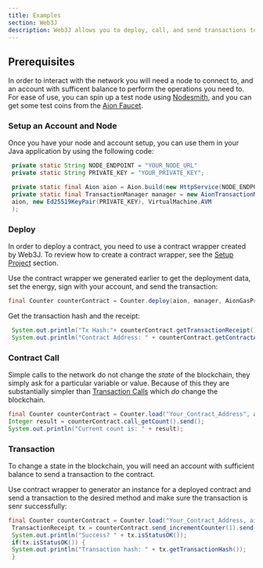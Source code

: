 ```yaml
---
title: Examples
section: Web3J
description: Web3J allows you to deploy, call, and send transactions to a contract straight from the framework itself. This article walks you through each of those workflows.
---
```


## Prerequisites

In order to interact with the network you will need a node to connect to, and an account with sufficent balance to perform the operations you need to. For ease of use, you can spin up a test node using [Nodesmith](/developers/nodes/hosting-services/), and you can get some test coins from the [Aion Faucet](/tools/faucets).

### Setup an Account and Node

Once you have your node and account setup, you can use them in your Java application by using the following code:

```java
 private static String NODE_ENDPOINT = "YOUR_NODE_URL"
 private static String PRIVATE_KEY = "YOUR_PRIVATE_KEY";

 private static final Aion aion = Aion.build(new HttpService(NODE_ENDPOINT));
 private static final TransactionManager manager = new AionTransactionManager(
 aion, new Ed25519KeyPair(PRIVATE_KEY), VirtualMachine.AVM
 );
```

### Deploy

In order to deploy a contract, you need to use a contract wrapper created by Web3J. To review how to create a contract wrapper, see the [Setup Project](/developers/apis/web3j/setup-project) section.

Use the contract wrapper we generated earlier to get the deployment data, set the energy, sign with your account, and send the transaction:

<!-- Where is the  -->
```java
final Counter counterContract = Counter.deploy(aion, manager, AionGasProvider.INSTANCE, 1).send();
```

Get the transaction hash and the receipt:

```java
 System.out.println("Tx Hash:"+ counterContract.getTransactionReceipt());
 System.out.println("Contract Address: " + counterContract.getContractAddress());
```

### Contract Call

Simple calls to the network do not change the _state_ of the blockchain, they simply ask for a particular variable or value. Because of this they are substantially simpler than [Transaction Calls](#transaction) which _do_ change the blockchain.

```java
final Counter counterContract = Counter.load("Your_Contract_Address", aion, manager, AionGasProvider.INSTANCE);
Integer result = counterContract.call_getCount().send();
System.out.println("Current count is: " + result);
```

### Transaction

To change a state in the blockchain, you will need an account with sufficient balance to send a transaction to the contract.

Use contract wrapper to generator an instance for a deployed contract and send a transaction to the desired method and make sure the transaction is senr successfully:

```java
final Counter counterContract = Counter.load("Your_Contract_Address, aion, manager, AionGasProvider.INSTANCE)
 TransactionReceipt tx = counterContract.send_incrementCounter(1).send();
 System.out.println("Success? " + tx.isStatusOK());
 if(tx.isStatusOK()) {
 System.out.println("Transaction hash: " + tx.getTransactionHash());
 }
```
